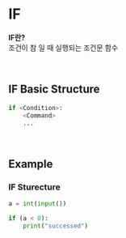 # IF
**IF란?** <br>
조건이 참 일 때 실행되는 조건문 함수

<br>

## IF Basic Structure
```python
if <Condition>:
    <Command>
    ...
```

<br>

## Example
### IF Sturecture
```python
a = int(input())

if (a < 0):
    print("successed")
```